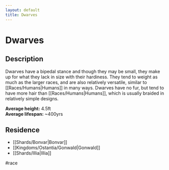 ```yaml
---
layout: default
title: Dwarves
---
```


# Dwarves

## Description
Dwarves have a bipedal stance and though they may be small, they make up for what they lack in size with their hardiness. They tend to weight as much as the larger races, and are also relatively versatile, similar to [[Races/Humans|Humans]] in many ways. Dwarves have no fur, but tend to have more hair than [[Races/Humans|Humans]], which is usually braided in relatively simple designs.

**Average height:** 4.5ft<br>
**Average lifespan:** ~400yrs

## Residence
- [[Shards/Bonvar|Bonvar]]
- [[Kingdoms/Ostantia/Gonwald|Gonwald]]
- [[Shards/Illia|Illia]]

#race